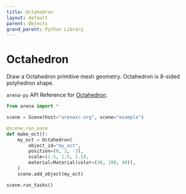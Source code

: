 ```yaml
---
title: Octahedron
layout: default
parent: Objects
grand_parent: Python Library
---
```


# Octahedron

Draw a Octahedron primitive mesh geometry. Octahedron is 8-sided polyhedron shape.

`arena-py` API Reference for [Octahedron](/content/python-api/objects/octahedron).

```python
from arena import *

scene = Scene(host="arenaxr.org", scene="example")

@scene.run_once
def make_oct():
    my_oct = Octahedron(
        object_id="my_oct",
        position=(0, 2, -3),
        scale=(1.5, 1.5, 1.5),
        material=Material(color=(30, 100, 40)),
    )
    scene.add_object(my_oct)

scene.run_tasks()
```

